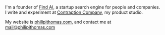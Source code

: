 
I'm a founder of [Find AI](https://usefind.ai), a startup search engine for people and companies. I write and experiment at [Contraption Company](https://contraption.co), my product studio.


My website is [philipithomas.com](https://www.philipithomas.com), and contact me at [mail@philipithomas.com](mailto:mail@philipithomas.com)
